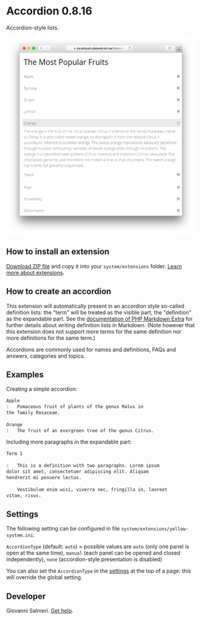 # Accordion 0.8.16

Accordion-style lists.

<p align="center"><img src="accordion-screenshot.png?raw=true" alt="Screenshot"></p>

## How to install an extension

[Download ZIP file](https://github.com/GiovanniSalmeri/yellow-accordion/archive/main.zip) and copy it into your `system/extensions` folder. [Learn more about extensions](https://github.com/annaesvensson/yellow-update).

## How to create an accordion

This extension will automatically present in an accordion style so-called definition lists: the "term" will be treated as the visible part, the "definition" as the expandable part. See the [documentation of PHP Markdown Extra](https://michelf.ca/projects/php-markdown/extra/#def-list) for further details about writing definition lists in Markdown. (Note however that this extension does not support more terms for the same definition nor more definitions for the same term.)

Accordions are commonly used for names and definitions, FAQs and answers, categories and topics.

## Examples

Creating a simple accordion:

```
Apple
:   Pomaceous fruit of plants of the genus Malus in 
the family Rosaceae.

Orange
:   The fruit of an evergreen tree of the genus Citrus.
```

Including more paragraphs in the expandable part:

```
Term 1

:   This is a definition with two paragraphs. Lorem ipsum 
dolor sit amet, consectetuer adipiscing elit. Aliquam 
hendrerit mi posuere lectus.

    Vestibulum enim wisi, viverra nec, fringilla in, laoreet
vitae, risus.
```

## Settings

The following setting can be configured in file `system/extensions/yellow-system.ini`:

`AccordionType` (default: `auto`) = possible values are `auto` (only one panel is open at the same time), `manual` (each panel can be opened and closed independently), `none` (accordion-style presentation is disabled)  

You can also set the `AccordionType` in the [settings](https://github.com/annaesvensson/yellow-core#settings-page) at the top of a page: this will override the global setting.

## Developer

Giovanni Salmeri. [Get help](https://datenstrom.se/yellow/help/).
